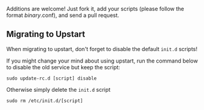 Additions are welcome! Just fork it, add your scripts (please follow the format _binary_.conf), and send a pull request.

## Migrating to Upstart

When migrating to upstart, don't forget to disable the default `init.d` scripts!  

If you might change your mind about using upstart, run the command below to disable the old service but keep the script:

```
sudo update-rc.d [script] disable
```

Otherwise simply delete the `init.d` script

```
sudo rm /etc/init.d/[script]
```
